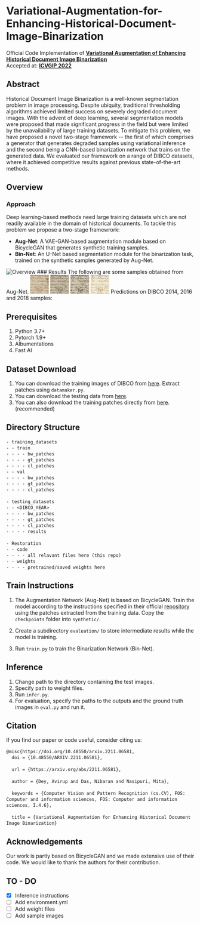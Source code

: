 # Variational-Augmentation-for-Enhancing-Historical-Document-Image-Binarization
Official Code Implementation of **[Variational Augmentation of Enhancing Historical Document Image Binarization](https://arxiv.org/abs/2211.06581)** <br>
Accepted at: **[ICVGIP 2022](https://events.iitgn.ac.in/2022/icvgip/accepted_papers.html)** <br>

## Abstract
Historical Document Image Binarization is a well-known segmentation problem in image processing. Despite ubiquity, traditional thresholding algorithms achieved limited success on severely degraded document images. With the advent of deep learning, several segmentation models were proposed that made significant progress in the field but were limited by the unavailability of large training datasets. To mitigate this problem, we have proposed a novel two-stage framework -- the first of which comprises a generator that generates degraded samples using variational inference and the second being a CNN-based binarization network that trains on the generated data. We evaluated our framework on a range of DIBCO datasets, where it achieved competitive results against previous state-of-the-art methods.

## Overview
### Approach
Deep learning-based methods need large training datasets which are not readily available in the domain of historical documents. To tackle this problem we propose a two-stage framewrork:
* **Aug-Net**: A VAE-GAN-based augmentation module based on BicycleGAN that generates synthetic training samples.
* **Bin-Net**: An U-Net based segmentation module for the binarization task, trained on the synthetic samples generated by Aug-Net.

<img src="https://github.com/DVLP-CMATERJU/Variational-Augmentation-for-Enhancing-Historical-Document-Image-Binarization/blob/main/assets/blockdiagram.png" alt="Overview"  height= "200" width="200"/>
### Results
The following are some samples obtained from Aug-Net. 
<img src="https://github.com/DVLP-CMATERJU/Variational-Augmentation-for-Enhancing-Historical-Document-Image-Binarization/blob/main/assets/og_img.png" alt="True"  height= "50" width="50"/>
<img src="https://github.com/DVLP-CMATERJU/Variational-Augmentation-for-Enhancing-Historical-Document-Image-Binarization/blob/main/assets/fake1.png" alt="Fake1"  height= "50" width="50"/>
<img src="https://github.com/DVLP-CMATERJU/Variational-Augmentation-for-Enhancing-Historical-Document-Image-Binarization/blob/main/assets/fake2.png" alt="Fake2"  height= "50" width="50"/>
<img src="https://github.com/DVLP-CMATERJU/Variational-Augmentation-for-Enhancing-Historical-Document-Image-Binarization/blob/main/assets/fake3.png" alt="Fake3"  height= "50" width="50"/>
Predictions on DIBCO 2014, 2016 and 2018 samples:

## Prerequisites
1. Python 3.7+
2. Pytorch 1.9+
3. Albumentations
4. Fast AI

## Dataset Download
1. You can download the training images of DIBCO from [here](https://drive.google.com/file/d/1tpgxnHPHpwA9F39WNauucwtCDcLV7fRx/view?usp=share_link). Extract patches using ```datamaker.py```.
2. You can download the testing data from [here](https://drive.google.com/file/d/1tpgxnHPHpwA9F39WNauucwtCDcLV7fRx/view?usp=share_link).
3. You can also download the training patches directly from [here](https://drive.google.com/file/d/1tpgxnHPHpwA9F39WNauucwtCDcLV7fRx/view?usp=share_link). (recommended)
## Directory Structure
```
- training_datasets
- - train
- - - - bw_patches
- - - - gt_patches
- - - - cl_patches
- - val
- - - - bw_patches
- - - - gt_patches
- - - - cl_patches

- testing_datasets
- - <DIBCO_YEAR>
- - - - bw_patches
- - - - gt_patches
- - - - cl_patches
- - - - results

- Restoration
- - code
- - - - all relavant files here (this repo)
- - weights
- - - - pretrained/saved weights here
```

## Train Instructions
1. The Augmentation Network (Aug-Net) is based on BicycleGAN. Train the model according to the instructions specified in their official [repository](https://github.com/junyanz/BicycleGAN) using the patches extracted from the training data. Copy the ```checkpoints``` folder into ```synthetic/```.

2. Create a subdirectory ```evaluation/``` to store intermediate results while the model is training.

3. Run ```train.py``` to train the Binarization Network (Bin-Net).

## Inference
1. Change path to the directory containing the test images.
2. Specify path to weight files.
3. Run ```infer.py```.
4. For evaluation, specify the paths to the outputs and the ground truth images in ```eval.py``` and run it. 

## Citation
If you find our paper or code useful, consider citing us:
```
@misc{https://doi.org/10.48550/arxiv.2211.06581,
  doi = {10.48550/ARXIV.2211.06581},
  
  url = {https://arxiv.org/abs/2211.06581},
  
  author = {Dey, Avirup and Das, Nibaran and Nasipuri, Mita},
  
  keywords = {Computer Vision and Pattern Recognition (cs.CV), FOS: Computer and information sciences, FOS: Computer and information sciences, I.4.6},
  
  title = {Variational Augmentation for Enhancing Historical Document Image Binarization}
```
## Acknowledgements
Our work is partly based on BicycleGAN and we made extensive use of their code. We would like to thank the authors for their contribution.
## TO - DO
- [X] Inference instructions
- [ ] Add environment.yml
- [ ] Add weight files
- [ ] Add sample images
